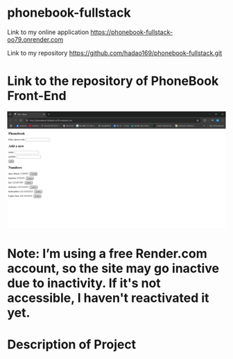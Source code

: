 # phonebook-fullstack

Link to my online application https://phonebook-fullstack-oo79.onrender.com

Link to my repository https://github.com/hadao169/phonebook-fullstack.git

# Link to the repository of PhoneBook Front-End

![alt text](image.png)

# Note: I’m using a free Render.com account, so the site may go inactive due to inactivity. If it's not accessible, I haven't reactivated it yet.


# Description of Project